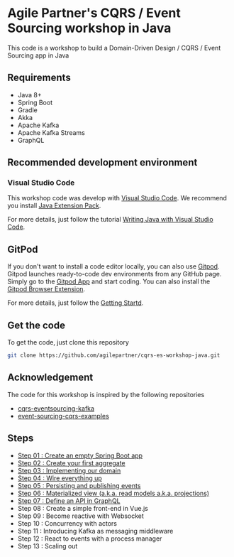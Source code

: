 # Agile Partner's CQRS / Event Sourcing workshop in Java

This code is a workshop to build a Domain-Driven Design / CQRS / Event Sourcing app in Java

## Requirements

* Java 8+
* Spring Boot
* Gradle
* Akka
* Apache Kafka
* Apache Kafka Streams
* GraphQL

## Recommended development environment

### Visual Studio Code

This workshop code was develop with [Visual Studio Code](https://code.visualstudio.com/).
We recommend you install [Java Extension Pack](https://marketplace.visualstudio.com/items?itemName=vscjava.vscode-java-pack). 

For more details, just follow the tutorial [Writing Java with Visual Studio Code](https://code.visualstudio.com/docs/java/java-tutorial).

## GitPod

If you don't want to install a code editor locally, you can also use [Gitpod](https://www.gitpod.io/). Gitpod launches ready-to-code dev environments from any GitHub page. Simply go to the [Gitpod App](https://gitpod.io/workspaces/) and start coding. You can also install the [Gitpod Browser Extension](https://www.gitpod.io/docs/20_Browser_Extension/).

For more details, just follow the [Getting Startd](https://www.gitpod.io/docs/10_Getting_Started/).

## Get the code

To get the code, just clone this repository

``` bash
git clone https://github.com/agilepartner/cqrs-es-workshop-java.git
```

## Acknowledgement

The code for this workshop is inspired by the following repositories

* [cqrs-eventsourcing-kafka](https://github.com/vgoldin/cqrs-eventsourcing-kafka)
* [event-sourcing-cqrs-examples](https://github.com/andreschaffer/event-sourcing-cqrs-examples)

## Steps

* [Step 01 : Create an empty Spring Boot app](/Step01/Step01.md)
* [Step 02 : Create your first aggregate](/Step02/Step02.md)
* [Step 03 : Implementing our domain](/Step03/Step03.md)
* [Step 04 : Wire everything up](/Step04/Step04.md)
* [Step 05 : Persisting and publishing events](/Step05/Step05.md)
* [Step 06 : Materialized view (a.k.a. read models a.k.a. projections)](/Step06/Step06.md)
* [Step 07 : Define an API in GraphQL](/Step07/Step07.md)
* Step 08 : Create a simple front-end in Vue.js
* Step 09 : Become reactive with Websocket
* Step 10 : Concurrency with actors
* Step 11 : Introducing Kafka as messaging middleware
* Step 12 : React to events with a process manager
* Step 13 : Scaling out
